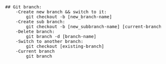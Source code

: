 <pre>
## Git branch:
	-Create new branch && switch to it:
		git checkout -b [new_branch-name]
	-Create sub branch:
		git checkout -b [new_subbranch-name] [current-branch]
	-Delete branch:
		git branch -d [branch-name]
	-Switch to another branch:
		git checkout [existing-branch]
	-Current branch
		git branch
</pre>
